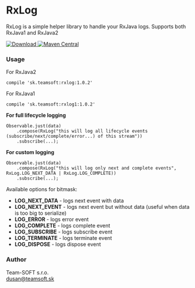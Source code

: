 # RxLog
RxLog is a simple helper library to handle your RxJava logs. Supports both RxJava1 and RxJava2

[ ![Download](https://api.bintray.com/packages/team-softsk/maven/rxlog/images/download.svg) ](https://bintray.com/team-softsk/maven/rxlog/_latestVersion)
[![Maven Central](https://maven-badges.herokuapp.com/maven-central/sk.teamsoft/rxlog/badge.svg)](https://maven-badges.herokuapp.com/maven-central/sk.teamsoft/rxlog)

### Usage

For RxJava2
```
compile 'sk.teamsoft:rxlog:1.0.2'
```


For RxJava1
```
compile 'sk.teamsoft:rxlog1:1.0.2'
```

**For full lifecycle logging**
```
Observable.just(data)
    .compose(RxLog("this will log all lifecycle events (subscribe/next/complete/error...) of this stream"))
    .subscribe(...);
```

**For custom logging**
```
Observable.just(data)
    .compose(RxLog("this will log only next and complete events", RxLog.LOG_NEXT_DATA | RxLog.LOG_COMPLETE))
    .subscribe(...);
```


Available options for bitmask:
- **LOG_NEXT_DATA**         - logs next event with data
- **LOG_NEXT_EVENT**        - logs next event but without data (useful when data is too big to serialize)
- **LOG_ERROR**             - logs error event
- **LOG_COMPLETE**          - logs complete event
- **LOG_SUBSCRIBE**         - logs subscribe event
- **LOG_TERMINATE**         - logs terminate event
- **LOG_DISPOSE**           - logs dispose event


### Author
Team-SOFT s.r.o.<br/>
dusan@teamsoft.sk
